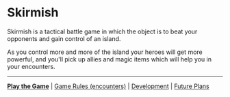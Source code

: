 # Skirmish

Skirmish is a tactical battle game in which the object is to beat your opponents and gain control of an island.

As you control more and more of the island your heroes will get more powerful, and you'll pick up allies and magic items which will help you in your encounters.

---

[**Play the Game**](https://andyaiken.github.io/skirmish/)
|
[Game Rules (encounters)](./docs/encounter.md)
|
[Development](./docs/development.md)
|
[Future Plans](./docs/tasks.md)
